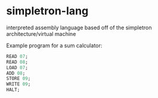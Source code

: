 # simpletron-lang
interpreted assembly language based off of the simpletron architecture/virtual machine

Example program for a sum calculator:
```sml
READ 07;
READ 08;
LOAD 07;
ADD 08;
STORE 09;
WRITE 09;
HALT;
```
